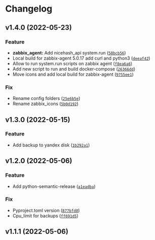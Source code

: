 # Changelog

<!--next-version-placeholder-->

## v1.4.0 (2022-05-23)
### Feature
* **zabbix_agent:** Add nicehash_api system.run ([`50bcb56`](https://github.com/anklav24/zabbix-docker/commit/50bcb56c3c99e0b54eb5433f1e148c4841a00984))
* Local build for zabbix-agent 5.0.17 add curl and python3 ([`deeaf42`](https://github.com/anklav24/zabbix-docker/commit/deeaf421d0ffdb04f739eb2009c0a8e196008839))
* Allow to run system.run scripts on zabbix agent ([`f8ea6a6`](https://github.com/anklav24/zabbix-docker/commit/f8ea6a6ea622fac7fc0159003ba121cef47d6177))
* Add new script to run and build docker-compose ([`26366dd`](https://github.com/anklav24/zabbix-docker/commit/26366dd679035960e12a8c0b754945b48d525c89))
* Move icons and add local build for zabbix-agent ([`9755ee1`](https://github.com/anklav24/zabbix-docker/commit/9755ee16d8a27cf227121f492efc5b53a81912a2))

### Fix
* Rename config folders ([`25e6b5e`](https://github.com/anklav24/zabbix-docker/commit/25e6b5e90fcbe41990fc9f985dd71dc9444e6d52))
* Rename zabbix_icons ([`5b0d192`](https://github.com/anklav24/zabbix-docker/commit/5b0d192cfb3f435743a1bd57d5cf4f90685e4d64))

## v1.3.0 (2022-05-15)
### Feature
* Add backup to yandex disk ([`1b292a1`](https://github.com/anklav24/zabbix-docker/commit/1b292a138149074b660470a22ab139b14000801d))

## v1.2.0 (2022-05-06)
### Feature
* Add python-semantic-release ([`a1eadba`](https://github.com/anklav24/zabbix-docker/commit/a1eadbaf619dc9cbd56416f2ac0eaf7282e2a181))

### Fix
* Pyproject.toml version ([`877bfd0`](https://github.com/anklav24/zabbix-docker/commit/877bfd065e2a4c503e712fd86f039dfc79fb788a))
* Cpu_limit for backups ([`ff691d5`](https://github.com/anklav24/zabbix-docker/commit/ff691d51cbd49680edfc00a4b6c6299b3d2c0bcc))

## v1.1.1 (2022-05-06)


